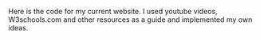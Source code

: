 Here is the code for my current website. I used youtube videos, W3schools.com and other resources as a guide and implemented my own ideas.
